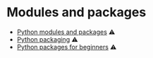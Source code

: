 # Modules and packages

* [Python modules and packages](https://realpython.com/python-modules-packages/) ⚠️
* [Python packaging](https://python-packaging.readthedocs.io/en/latest/) ⚠️
* [Python packages for beginners](https://hackernoon.com/pip-install-abra-cadabra-or-python-packages-for-beginners-33a989834975) ⚠️

